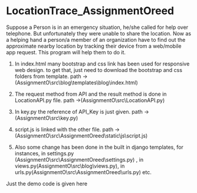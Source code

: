 # LocationTrace_AssignmentOreed

Suppose a Person is in an emergency situation, he/she called for help over telephone. But unfortunately they were unable to share the location. Now as a helping hand a person/a member of an organization have to find out the approximate nearby location by tracking their device from a web/mobile app request. This program will help them to do it.

1. In index.html many bootstrap and css link has been used for responsive web design. to get that, just need to download the bootstrap and css folders from template. path ->(AssignmentO\src\blog\templates\blog\index.html) 

2. The request method from API and the result method is done in LocationAPI.py file. path ->(AssignmentO\src\LocationAPI.py)

3. In key.py the reference of API_Key is just given. path ->(AssignmentO\src\key.py)

4. script.js is linked with the other file. path ->(AssignmentO\src\AssignmentOreed\static\js\script.js)
5. Also some change has been done in the built in django templates, for instances, in settings.py (AssignmentO\src\AssignmentOreed\settings.py) , in views.py(AssignmentO\src\blog\views.py), in urls.py(AssignmentO\src\AssignmentOreed\urls.py) etc.


Just the demo code is given here
